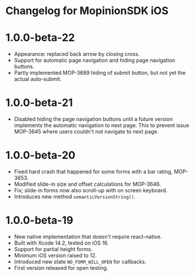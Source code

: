 # Changelog for MopinionSDK iOS

# 1.0.0-beta-22
- Appearance: replaced back arrow by closing cross.
- Support for automatic page navigation and hiding page navigation buttons.
- Partly implemented MOP-3689 hiding of submit button, but not yet the actual auto-submit.

# 1.0.0-beta-21
- Disabled hiding the page navigation buttons until a future version implements the automatic navigation to next page. This to prevent issue MOP-3645 where users couldn't not navigate to next page.

# 1.0.0-beta-20

- Fixed hard crash that happened for some forms with a bar rating, MOP-3653.
- Modified slide-in size and offset calculations for MOP-3646.
- Fix; slide-in forms now also scroll-up with on screen keyboard.
- Introduces new method `semanticVersionString()`.


# 1.0.0-beta-19

- New native implementation that doesn't require react-native.
- Built with Xcode 14.2, tested on iOS 16.
- Support for partial height forms.
- Minimum iOS version raised to 12.
- Introduced new state `NO_FORM_WILL_OPEN` for callbacks.
- First version released for open testing.

